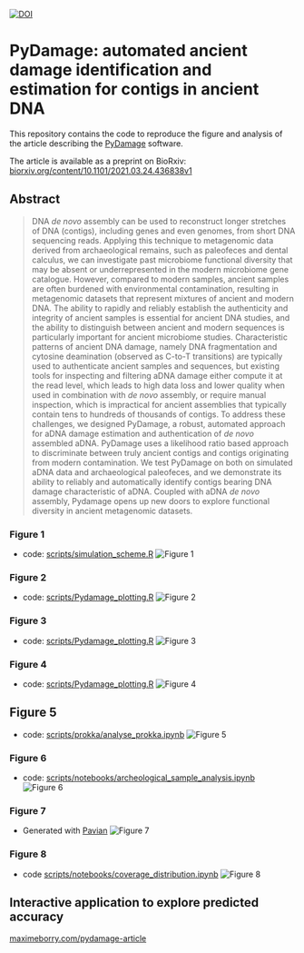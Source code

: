 [![DOI](https://zenodo.org/badge/294103665.svg)](https://zenodo.org/badge/latestdoi/294103665)

# PyDamage: automated ancient damage identification and estimation for contigs in ancient DNA

This repository contains the code to reproduce the figure and analysis of the article describing the [PyDamage](https://github.com/maxibor/pydamage) software.

The article is available as a preprint on BioRxiv: [biorxiv.org/content/10.1101/2021.03.24.436838v1](https://www.biorxiv.org/content/10.1101/2021.03.24.436838v1)

## Abstract

>DNA *de novo* assembly can be used to reconstruct longer stretches of DNA (contigs), including genes and even genomes, from short DNA sequencing reads. Applying this technique to metagenomic data derived from archaeological remains, such as paleofeces and dental calculus, we can investigate past microbiome functional diversity that may be absent or underrepresented in the modern microbiome gene catalogue. However, compared to modern samples, ancient samples are often burdened with environmental contamination, resulting in metagenomic datasets that represent mixtures of ancient and modern DNA. The ability to rapidly and reliably establish the authenticity and integrity of ancient samples is essential for ancient DNA studies, and the ability to distinguish between ancient and modern sequences is particularly important for ancient microbiome studies. Characteristic patterns of ancient DNA damage, namely DNA fragmentation and cytosine deamination (observed as C-to-T transitions) are typically used to authenticate ancient samples and sequences, but existing tools for inspecting and filtering aDNA damage either compute it at the read level, which leads to high data loss and lower quality when used in combination with *de novo* assembly, or require manual inspection, which is impractical for ancient assemblies that typically contain tens to hundreds of thousands of contigs. To address these challenges, we designed PyDamage, a robust, automated approach for aDNA damage estimation and authentication of *de novo* assembled aDNA. PyDamage uses a likelihood ratio based approach to discriminate between truly ancient contigs and contigs originating from modern contamination. We test PyDamage on both on simulated aDNA data and archaeological paleofeces, and we demonstrate its ability to reliably and automatically identify contigs bearing DNA damage characteristic of aDNA. Coupled with aDNA *de novo* assembly, Pydamage opens up new doors to explore functional diversity in ancient metagenomic datasets.

### Figure 1

- code: [scripts/simulation_scheme.R](scripts/simulation_scheme.R)
![Figure 1](plots/Pydamage_simulation_scheme.png)

### Figure 2

- code: [scripts/Pydamage_plotting.R](scripts/Pydamage_plotting.R)
![Figure 2](plots/figure2.png)

### Figure 3

- code: [scripts/Pydamage_plotting.R](scripts/Pydamage_plotting.R)
![Figure 3](plots/figure3.png)

### Figure 4

- code: [scripts/Pydamage_plotting.R](scripts/Pydamage_plotting.R)
![Figure 4](plots/figure4.png)

## Figure 5

- code: [scripts/prokka/analyse_prokka.ipynb](scripts/prokka/analyse_prokka.ipynb)
![Figure 5](plots/prediction_accuracy_thresholds.png)

### Figure 6

- code: [scripts/notebooks/archeological_sample_analysis.ipynb](scripts/notebooks/archeological_sample_analysis.ipynb)
![Figure 6](plots/contigs_damage.png)

### Figure 7

- Generated with [Pavian](https://github.com/fbreitwieser/pavian)
![Figure 7](plots/sankey.png)

### Figure 8

- code [scripts/notebooks/coverage_distribution.ipynb](scripts/notebooks/coverage_distribution.ipynb)
![Figure 8](plots/coverage_distribution.png)

## Interactive application to explore predicted accuracy

[maximeborry.com/pydamage-article](https://maximeborry.com/pydamage-article)